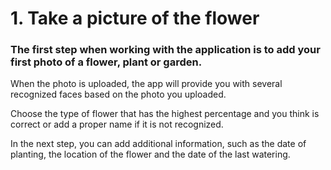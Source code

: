 # 1. Take a picture of the flower

### The first step when working with the application is to add your first photo of a flower, plant or garden.

When the photo is uploaded, the app will provide you with several recognized faces based on the photo you uploaded.

Choose the type of flower that has the highest percentage and you think is correct or add a proper name if it is not recognized.&#x20;

In the next step, you can add additional information, such as the date of planting, the location of the flower and the date of the last watering.
